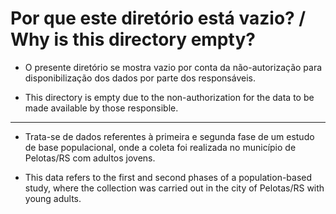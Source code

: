 # Por que este diretório está vazio? / Why is this directory empty?

- O presente diretório se mostra vazio por conta da não-autorização para disponibilização
dos dados por parte dos responsáveis.

- This directory is empty due to the non-authorization for the data to be made available by those responsible.

-----

- Trata-se de dados referentes à primeira e segunda fase de um estudo de base
populacional, onde a coleta foi realizada no município de Pelotas/RS com adultos jovens.

- This data refers to the first and second phases of a population-based study, where the collection was carried out in the city of Pelotas/RS with young adults. 
